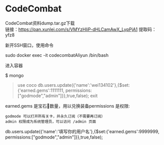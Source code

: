 # CodeCombat
CodeCombat资料dump.tar.gz下载  
链接：https://pan.xunlei.com/s/VMYzHliP-dHLCamAwX_LypPjA1
提取码：yfz8


新开SSH窗口，使用命令

sudo docker exec -it codecombatAliyun /bin/bash

进入容器

$ mongo 
> use coco 
> db.users.update({'name':'wei134102'},{$set:{'earned.gems':1111111, permissions:["godmode","admin"]}},true,false);
> exit

earned.gems 是宝石&#128142;数量，用以兑换装备permissions 是权限:

    godmode 可以打开所有关卡，并永久订阅（不需要再订阅）
    admin 权限成为系统管理员，可以访问 /admin 页面
db.users.update({'name':'填写你的用户名'},{$set:{'earned.gems':9999999, permissions:["godmode","admin"]}},true,false);
